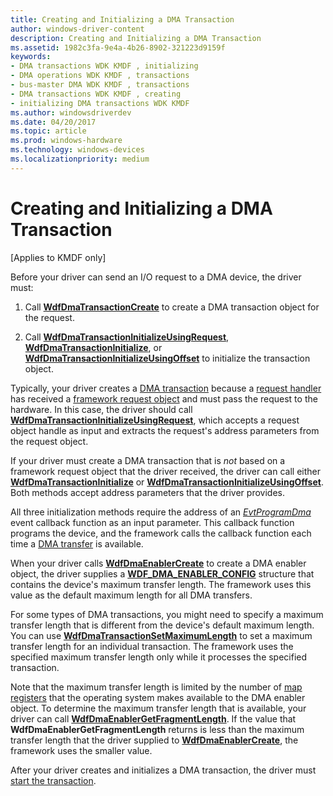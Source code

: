 ```yaml
---
title: Creating and Initializing a DMA Transaction
author: windows-driver-content
description: Creating and Initializing a DMA Transaction
ms.assetid: 1982c3fa-9e4a-4b26-8902-321223d9159f
keywords:
- DMA transactions WDK KMDF , initializing
- DMA operations WDK KMDF , transactions
- bus-master DMA WDK KMDF , transactions
- DMA transactions WDK KMDF , creating
- initializing DMA transactions WDK KMDF
ms.author: windowsdriverdev
ms.date: 04/20/2017
ms.topic: article
ms.prod: windows-hardware
ms.technology: windows-devices
ms.localizationpriority: medium
---
```


# Creating and Initializing a DMA Transaction


\[Applies to KMDF only\]




Before your driver can send an I/O request to a DMA device, the driver must:

1.  Call [**WdfDmaTransactionCreate**](https://msdn.microsoft.com/library/windows/hardware/ff547027) to create a DMA transaction object for the request.

2.  Call [**WdfDmaTransactionInitializeUsingRequest**](https://msdn.microsoft.com/library/windows/hardware/ff547107), [**WdfDmaTransactionInitialize**](https://msdn.microsoft.com/library/windows/hardware/ff547099), or [**WdfDmaTransactionInitializeUsingOffset**](https://msdn.microsoft.com/library/windows/hardware/hh451182) to initialize the transaction object.

Typically, your driver creates a [DMA transaction](dma-transactions-and-dma-transfers.md) because a [request handler](request-handlers.md) has received a [framework request object](framework-request-objects.md) and must pass the request to the hardware. In this case, the driver should call [**WdfDmaTransactionInitializeUsingRequest**](https://msdn.microsoft.com/library/windows/hardware/ff547107), which accepts a request object handle as input and extracts the request's address parameters from the request object.

If your driver must create a DMA transaction that is *not* based on a framework request object that the driver received, the driver can call either [**WdfDmaTransactionInitialize**](https://msdn.microsoft.com/library/windows/hardware/ff547099) or [**WdfDmaTransactionInitializeUsingOffset**](https://msdn.microsoft.com/library/windows/hardware/hh451182). Both methods accept address parameters that the driver provides.

All three initialization methods require the address of an [*EvtProgramDma*](https://msdn.microsoft.com/library/windows/hardware/ff541816) event callback function as an input parameter. This callback function programs the device, and the framework calls the callback function each time a [DMA transfer](dma-transactions-and-dma-transfers.md) is available.

When your driver calls [**WdfDmaEnablerCreate**](https://msdn.microsoft.com/library/windows/hardware/ff546983) to create a DMA enabler object, the driver supplies a [**WDF\_DMA\_ENABLER\_CONFIG**](https://msdn.microsoft.com/library/windows/hardware/ff551290) structure that contains the device's maximum transfer length. The framework uses this value as the default maximum length for all DMA transfers.

For some types of DMA transactions, you might need to specify a maximum transfer length that is different from the device's default maximum length. You can use [**WdfDmaTransactionSetMaximumLength**](https://msdn.microsoft.com/library/windows/hardware/ff547127) to set a maximum transfer length for an individual transaction. The framework uses the specified maximum transfer length only while it processes the specified transaction.

Note that the maximum transfer length is limited by the number of [map registers](https://msdn.microsoft.com/library/windows/hardware/ff554406) that the operating system makes available to the DMA enabler object. To determine the maximum transfer length that is available, your driver can call [**WdfDmaEnablerGetFragmentLength**](https://msdn.microsoft.com/library/windows/hardware/ff546986). If the value that **WdfDmaEnablerGetFragmentLength** returns is less than the maximum transfer length that the driver supplied to [**WdfDmaEnablerCreate**](https://msdn.microsoft.com/library/windows/hardware/ff546983), the framework uses the smaller value.

After your driver creates and initializes a DMA transaction, the driver must [start the transaction](starting-a-dma-transaction.md).

 

 





